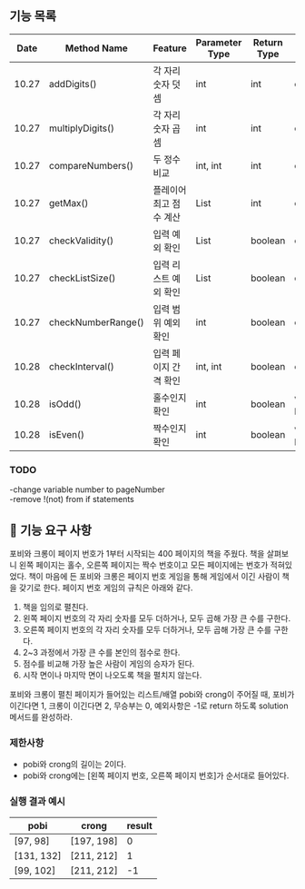 ## 기능 목록
| Date  | Method Name        | Feature       | Parameter Type | Return Type | Progress         |
|-------|--------------------|---------------|----------------|-------------|------------------|
| 10.27 | addDigits()        | 각 자리 숫자 덧셈    | int            | int         | committed        |
| 10.27 | multiplyDigits()   | 각 자리 숫자 곱셈    | int            | int         | committed        |
| 10.27 | compareNumbers()   | 두 정수 비교       | int, int       | int         | committed        |
| 10.27 | getMax()           | 플레이어 최고 점수 계산 | List<Integer>  | int         | committed        |
| 10.27 | checkValidity()    | 입력 예외 확인      | List<Integer>  | boolean     | committed        |
| 10.27 | checkListSize()    | 입력 리스트 예외 확인  | List<Integer>  | boolean     | committed        |
| 10.27 | checkNumberRange() | 입력 범위 예외 확인   | int            | boolean     | committed        |
| 10.28 | checkInterval()    | 입력 페이지 간격 확인  | int, int       | boolean     | committed        |
| 10.28 | isOdd()            | 홀수인지 확인       | int            | boolean     | work in progress |
| 10.28 | isEven()           | 짝수인지 확인       | int            | boolean     | work in progress |

### TODO
-change variable number to pageNumber  
-remove !(not) from if statements  


## 🚀 기능 요구 사항

포비와 크롱이 페이지 번호가 1부터 시작되는 400 페이지의 책을 주웠다. 책을 살펴보니 왼쪽 페이지는 홀수, 오른쪽 페이지는 짝수 번호이고 모든 페이지에는 번호가 적혀있었다. 책이 마음에 든 포비와 크롱은 페이지 번호 게임을 통해 게임에서 이긴 사람이 책을 갖기로 한다. 페이지 번호 게임의 규칙은 아래와 같다.

1. 책을 임의로 펼친다.
2. 왼쪽 페이지 번호의 각 자리 숫자를 모두 더하거나, 모두 곱해 가장 큰 수를 구한다.
3. 오른쪽 페이지 번호의 각 자리 숫자를 모두 더하거나, 모두 곱해 가장 큰 수를 구한다.
4. 2~3 과정에서 가장 큰 수를 본인의 점수로 한다.
5. 점수를 비교해 가장 높은 사람이 게임의 승자가 된다.
6. 시작 면이나 마지막 면이 나오도록 책을 펼치지 않는다.

포비와 크롱이 펼친 페이지가 들어있는 리스트/배열 pobi와 crong이 주어질 때, 포비가 이긴다면 1, 크롱이 이긴다면 2, 무승부는 0, 예외사항은 -1로 return 하도록 solution 메서드를 완성하라.

### 제한사항

- pobi와 crong의 길이는 2이다.
- pobi와 crong에는 [왼쪽 페이지 번호, 오른쪽 페이지 번호]가 순서대로 들어있다.

### 실행 결과 예시

| pobi | crong | result |
| --- | --- | --- |
| [97, 98] | [197, 198] | 0 |
| [131, 132] | [211, 212] | 1 |
| [99, 102] | [211, 212] | -1 |




